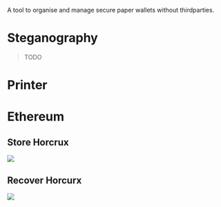 A tool to organise and manage secure paper wallets without thirdparties.

# Steganography

> TODO

# Printer

# Ethereum 
## Store Horcrux 
[![](https://mermaid.ink/img/pako:eNqdV1lv4zYQ_iuCFgs4hePqPvywQJ0D-xAkRRO0C6z3gZJGNmtK8lJUEjfIfy91xSJ12C0DOCLn--bicCi9qWEWgbpUc4YYXGO0oSi5fDbWqcLH919-KJeXX5QiB5qiBH7dozx_yWikiPJtRkNavNaLzaQSfHv4o17sayjFq_ul8vj1t9lFDVrdV6u_P_y1VHRN05Jc-aLssxf-q5czAcV59ZzDxQX-0C7M8i26-FitZpXoa-3jIqTAw54tFosLkfvhOH-oFhL8Cm3Y9fOonhpUJXQIoLwp0qgJVUJDREiEGKrzmrOMwvcdHH50IOW0klL4WWAKHXq7Ukv_hpApy0oJ2oCSFDlTAlAg2bPDCGnI4HGtgpR7Xgvr3_f631CgJfyGbZ--qXM1AZogHPFKeysJa5VtIYG1uuSPEcSoIGytzjuiPxHFKCCQl5i3xqIaoHC3oVmRRjX1ZYsZNMRSvqc4QfRwlZGM1ohPN1c3V7e3HUwOYZZGEirmI-pqYkAZFkHbnMw8bV4W4-e54jsLw7Vszfc00_980XdixcscqMQ3LK7AKfneKP_DwUENzocCc2EbvqXrrmO5goLW90G-d9qBJoAneGXdHOmmbmrakKMykh9ezdAHPJKAdBPM_IWtNUPnWR2ddR0kOIWuPbMagj3RIVHKKzFd7TbTBXIE9GojqPKqN2LfdLXrVU9sNGLEh2AdUZq9bAFFkxHEWcpuUYLJoUas1zwqCkERboEpvBny-Vx5BhqhFM2V8rQQif6I_2lOmO7sX7vpQwGQlXSUPoFX_nVgKb8aJtJUiatQxxIREt5zgE5kskV01fQS1vSHO5zupjcdMwLjuw7RBu7OixyFvOl1naqOru0vHMPRHc8wLHOu8KnrOrbpmLrhlefJXfia7jua61mmcJ5qdeOZrOTS0QgI91LG3Il1v6Fw6NYt3qSIjCeglj9NHo26NLJX7u1kE_3ADTa5_52pSu2JTJAs25-ApBmDnmf9wqpgYqC8QG0USZjTW4OfEcNZ2rfpOM4wUjJrlX9CD_pZQBrCfZEEgkb5xuPNqq-P91U00zWjvKv4j2Hbc0VbWL5QlIQ9DnFPGDCOibKEy4ChfNeP3zatOAhlmBi8h3wtiiRMmfM7vNmyCdda3BmQa0R3E1vYwh4KluMIzkBeERzuyhcU8d4zdceUNxyezktNBywmKIhDN447yA3F3duDlHmSmkGUpQOqJpGyhxIupJj1o4hjjw8ZJlYjCJubReggNTIRUTWBiS0AfoFSKUW2bfAhg-Re10OFhH-PlKixV5wYE_J02IM21ghbgD52xbUA49gfTc06_RbZ8swjTzeOvNGXv5ZndXiuc749-8i7_A_mnM4b5vnG3I6TnjdqraTxD413_iFR7Pn3EdxEmF-H6jJGJIe5igqWPR7SUF0yWkALaj5nG9T7v0oEUdI)](https://mermaid-js.github.io/mermaid-live-editor/edit/#pako:eNqdV1lv4zYQ_iuCFgs4hePqPvywQJ0D-xAkRRO0C6z3gZJGNmtK8lJUEjfIfy91xSJ12C0DOCLn--bicCi9qWEWgbpUc4YYXGO0oSi5fDbWqcLH919-KJeXX5QiB5qiBH7dozx_yWikiPJtRkNavNaLzaQSfHv4o17sayjFq_ul8vj1t9lFDVrdV6u_P_y1VHRN05Jc-aLssxf-q5czAcV59ZzDxQX-0C7M8i26-FitZpXoa-3jIqTAw54tFosLkfvhOH-oFhL8Cm3Y9fOonhpUJXQIoLwp0qgJVUJDREiEGKrzmrOMwvcdHH50IOW0klL4WWAKHXq7Ukv_hpApy0oJ2oCSFDlTAlAg2bPDCGnI4HGtgpR7Xgvr3_f631CgJfyGbZ--qXM1AZogHPFKeysJa5VtIYG1uuSPEcSoIGytzjuiPxHFKCCQl5i3xqIaoHC3oVmRRjX1ZYsZNMRSvqc4QfRwlZGM1ohPN1c3V7e3HUwOYZZGEirmI-pqYkAZFkHbnMw8bV4W4-e54jsLw7Vszfc00_980XdixcscqMQ3LK7AKfneKP_DwUENzocCc2EbvqXrrmO5goLW90G-d9qBJoAneGXdHOmmbmrakKMykh9ezdAHPJKAdBPM_IWtNUPnWR2ddR0kOIWuPbMagj3RIVHKKzFd7TbTBXIE9GojqPKqN2LfdLXrVU9sNGLEh2AdUZq9bAFFkxHEWcpuUYLJoUas1zwqCkERboEpvBny-Vx5BhqhFM2V8rQQif6I_2lOmO7sX7vpQwGQlXSUPoFX_nVgKb8aJtJUiatQxxIREt5zgE5kskV01fQS1vSHO5zupjcdMwLjuw7RBu7OixyFvOl1naqOru0vHMPRHc8wLHOu8KnrOrbpmLrhlefJXfia7jua61mmcJ5qdeOZrOTS0QgI91LG3Il1v6Fw6NYt3qSIjCeglj9NHo26NLJX7u1kE_3ADTa5_52pSu2JTJAs25-ApBmDnmf9wqpgYqC8QG0USZjTW4OfEcNZ2rfpOM4wUjJrlX9CD_pZQBrCfZEEgkb5xuPNqq-P91U00zWjvKv4j2Hbc0VbWL5QlIQ9DnFPGDCOibKEy4ChfNeP3zatOAhlmBi8h3wtiiRMmfM7vNmyCdda3BmQa0R3E1vYwh4KluMIzkBeERzuyhcU8d4zdceUNxyezktNBywmKIhDN447yA3F3duDlHmSmkGUpQOqJpGyhxIupJj1o4hjjw8ZJlYjCJubReggNTIRUTWBiS0AfoFSKUW2bfAhg-Re10OFhH-PlKixV5wYE_J02IM21ghbgD52xbUA49gfTc06_RbZ8swjTzeOvNGXv5ZndXiuc749-8i7_A_mnM4b5vnG3I6TnjdqraTxD413_iFR7Pn3EdxEmF-H6jJGJIe5igqWPR7SUF0yWkALaj5nG9T7v0oEUdI)

## Recover Horcurx
[![](https://mermaid.ink/img/pako:eNqdV9tu4zYQ_RVBiwWcheLqfvHDAnUuWKBBUjRBW2C9D5RE2YQp0aWkJN4g_96hLrFEWbJbGjBEzpmZw-FwSL6pEYuxulDzAhX4mqA1R-nls7nKFGjfv_xQLi-_KmWOeYZS_MsO5fkL47FSy4fjAr28XyiP336dXdSg5X01-vvDXwvF0nU9zZWvyo69wL8hej3UN8YjXr7OOY4xTmfz-byxAurjgBpSTeEYQHlTpFYriPalcQyEO4MZyyLcjnfQoteMzvINuuhJqpFKnBeMozX-DgM_lIXCMYqVZ0RL3Jh6bykfIysMpOQVxzWk-qwG_37448B9x8kzTPc3vG9l9XjGIAYUJ4XCki5o0XaULfRIDl0WlxGYDvcV-eW9BjG-aMwLX8LupiYo-KqammKeIhJDurwJ2EotNjjFK3UBnzFOUEmLlap1RH8iTlBIcS4wb7XplRqiaLvmrMziWvVlQwrcKAo5ME0R318xyniN-HRzdXN1e9vB5DhiWSyhEmhx11KBeUH6oE1OZ76uidz7rCmBOzc929EDX7eCzxdDEkvIaswlfdMGA67Q90f1PwgeteB-GLDmjhnYhuG5ttcz0HI_qu-fJtBM4Am_Ft0YGZYBu_AYURkJe1U3jSOMJCBfh7Ng7uhNMyCqo70uQUoy3PVnVa3nr0-oL4VMzJbb9XSCHACD3AiruBqNOLA8_Xo5EJuNGEHreUecs5cNbOzJGSQsK25RSui-RqxWMCuOwzLa4EKB2gd9TXnGPEYZ0hSxW6ik_kh-NjvMcHev3fChENOltJU-YV_8OrAM6vtEmCpxNdWxQES0zGHlJyLZIrpmBgFr6sMdybbTi04KisdXHcdrfHfezFEEZbhLqtq6TjB3TddwfdO0LU2Brue5juVahumL_eTNA90IXN3zbau3n2pz45Gs5NLWCCmwlDF3_bxfc7zv5i1ZZ4iOB6CWP01ujTo12CuwnSyiH7ijRe5_R6oyeyISlLHdCYg4ygbMholVwfoThQR1UCxhTi-NOB8Jy4Y-Xdc9jpTc2uLXq0H_lBhuEvdlGvYsyiceFKuhPairaGbopjir4M90HE3R53bQS0paPB7TPeHAPATK7h0GBcq3w_k7lp2EkQzrT95HgR7HEkbE_I6sN8UEtRZ3BuQa8e3EErawh7LISYzPQF5REm3FBaV_7lmGa8kLjp_OC00H3A9QmEReknSQa066pwcVcZKKQcyyI6YmkTJDCRdxUgxnkSQ-NBnWz0bcW1wWo71UyPqIqghMLAGGA5RLIXIcE5oMkmvdABVReH4I1NgVJyGUPu13WB8rhC3AGDviWoB5qI-Wbp--RbZ61kHPMA96o5e_Vs_u6Hnu-f6cg97lf3Dndm6Y5zvzOiR9f9SbUIOXzzs8JMpdDE-Rm5jAcaguEkRzrKmoLNjjPovURcFL3IKaN2mDev8XFHZByA)](https://mermaid-js.github.io/mermaid-live-editor/edit/#pako:eNqdV9tu4zYQ_RVBiwWcheLqfvHDAnUuWKBBUjRBW2C9D5RE2YQp0aWkJN4g_96hLrFEWbJbGjBEzpmZw-FwSL6pEYuxulDzAhX4mqA1R-nls7nKFGjfv_xQLi-_KmWOeYZS_MsO5fkL47FSy4fjAr28XyiP336dXdSg5X01-vvDXwvF0nU9zZWvyo69wL8hej3UN8YjXr7OOY4xTmfz-byxAurjgBpSTeEYQHlTpFYriPalcQyEO4MZyyLcjnfQoteMzvINuuhJqpFKnBeMozX-DgM_lIXCMYqVZ0RL3Jh6bykfIysMpOQVxzWk-qwG_37448B9x8kzTPc3vG9l9XjGIAYUJ4XCki5o0XaULfRIDl0WlxGYDvcV-eW9BjG-aMwLX8LupiYo-KqammKeIhJDurwJ2EotNjjFK3UBnzFOUEmLlap1RH8iTlBIcS4wb7XplRqiaLvmrMziWvVlQwrcKAo5ME0R318xyniN-HRzdXN1e9vB5DhiWSyhEmhx11KBeUH6oE1OZ76uidz7rCmBOzc929EDX7eCzxdDEkvIaswlfdMGA67Q90f1PwgeteB-GLDmjhnYhuG5ttcz0HI_qu-fJtBM4Am_Ft0YGZYBu_AYURkJe1U3jSOMJCBfh7Ng7uhNMyCqo70uQUoy3PVnVa3nr0-oL4VMzJbb9XSCHACD3AiruBqNOLA8_Xo5EJuNGEHreUecs5cNbOzJGSQsK25RSui-RqxWMCuOwzLa4EKB2gd9TXnGPEYZ0hSxW6ik_kh-NjvMcHev3fChENOltJU-YV_8OrAM6vtEmCpxNdWxQES0zGHlJyLZIrpmBgFr6sMdybbTi04KisdXHcdrfHfezFEEZbhLqtq6TjB3TddwfdO0LU2Brue5juVahumL_eTNA90IXN3zbau3n2pz45Gs5NLWCCmwlDF3_bxfc7zv5i1ZZ4iOB6CWP01ujTo12CuwnSyiH7ijRe5_R6oyeyISlLHdCYg4ygbMholVwfoThQR1UCxhTi-NOB8Jy4Y-Xdc9jpTc2uLXq0H_lBhuEvdlGvYsyiceFKuhPairaGbopjir4M90HE3R53bQS0paPB7TPeHAPATK7h0GBcq3w_k7lp2EkQzrT95HgR7HEkbE_I6sN8UEtRZ3BuQa8e3EErawh7LISYzPQF5REm3FBaV_7lmGa8kLjp_OC00H3A9QmEReknSQa066pwcVcZKKQcyyI6YmkTJDCRdxUgxnkSQ-NBnWz0bcW1wWo71UyPqIqghMLAGGA5RLIXIcE5oMkmvdABVReH4I1NgVJyGUPu13WB8rhC3AGDviWoB5qI-Wbp--RbZ61kHPMA96o5e_Vs_u6Hnu-f6cg97lf3Dndm6Y5zvzOiR9f9SbUIOXzzs8JMpdDE-Rm5jAcaguEkRzrKmoLNjjPovURcFL3IKaN2mDev8XFHZByA)
